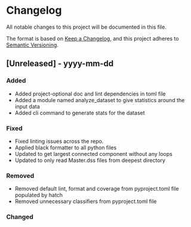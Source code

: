 # Changelog

All notable changes to this project will be documented in this file.

The format is based on [Keep a Changelog](https://keepachangelog.com/en/1.0.0/),
and this project adheres to [Semantic Versioning](https://semver.org/spec/v2.0.0.html).

## [Unreleased] - yyyy-mm-dd

### Added 
- Added project-optional doc and lint dependencies in toml file
- Added a module named analyze_dataset to give statistics around the input data
- Added cli command to generate stats for the dataset

### Fixed
- Fixed linting issues across the repo.
- Applied black formatter to all python files
- Updated to get largest connected component without any loops
- Updated to only read Master.dss files from deepest directory

### Removed
- Removed default lint, format and coverage from pyproject.toml file populated by hatch
- Removed unnecessary classifiers from pyproject.toml file

### Changed
